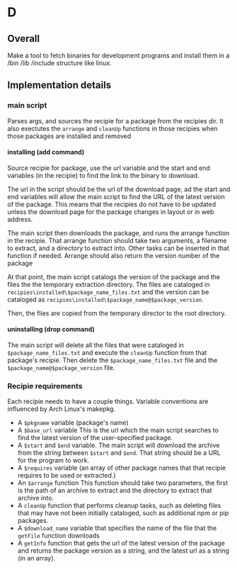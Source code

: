# D

## Overall
Make a tool to fetch binaries for development programs and install them in a /bin /lib /include structure like linux.

## Implementation details 

### main script
Parses args, and sources the recipie for a package from the recipies dir. It also exectutes the `arrange` and `cleanUp` functions in those recipies when those packages are installed and removed

#### installing (add command)
Source recipie for package, use the url variable and the start and end variables (in the recipie) to find the link to the binary to download. 

The url in the script should be the url of the download page, ad the start and end variables will allow the main script to find the URL of the latest version of the package. This means that the recipies do not have to be updated unless the download page for the package changes in layout or in web address.

The main script then downloads the package, and runs the arrange function in the recipie. That arrange function should take two arguments, a filename to extract, and a directory to extract into. Other tasks can be inserted in that function if needed. Arrange should also return the version number of the package

At that point, the main script catalogs the version of the package and the files the the temporary extraction directory. The files are cataloged in `recipies\installed\$package_name_files.txt` and the version can be cataloged as `recipies\installed\$package_name@$package_version`.

Then, the files are copied from the temporary director to the root directory.

#### uninstalling (drop command)
The main script will delete all the files that were cataloged in `$package_name_files.txt` and execute the `cleanUp` function from that package's recipie. Then delete the `$package_name_files.txt` file and the `$package_name@$package_version` file.

### Recipie requirements
Each recipie needs to have a couple things. Variable conventions are influenced by Arch Linux's makepkg.

+ A `$pkgname` variable (package's name)
+ A `$base_url` variable
	This is the url which the main script searches to find the latest version of the user-specified package.
+ A `$start` and `$end` variable.
	The main script will download the archive from the string between `$start` and `$end`. That string should be a URL for the program to work.
+ A `$requires` variable (an array of other package names that that recipie requires to be used or extracted.)
+ An `$arrange` function
	This function should take two parameters, the first is the path of an archive to extract and the directory to extract that archive into.
+ A `cleanUp` function that performs cleanup tasks, such as deleting files that may have not been initially cataloged, such as additional npm or pip packages.
+ A `$download_name` variable that specifies the name of the file that the `getFile` function downloads
+ A `getInfo` function that gets the url of the latest version of the package and returns the package version as a string, and the latest url as a string (in an array).